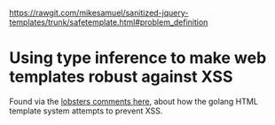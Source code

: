 https://rawgit.com/mikesamuel/sanitized-jquery-templates/trunk/safetemplate.html#problem_definition

# Using type inference to make web templates robust against XSS

Found via the [lobsters comments here](https://lobste.rs/s/j4ajfo/producing_html_using_string_templates), about how the golang HTML template system attempts to prevent XSS.

